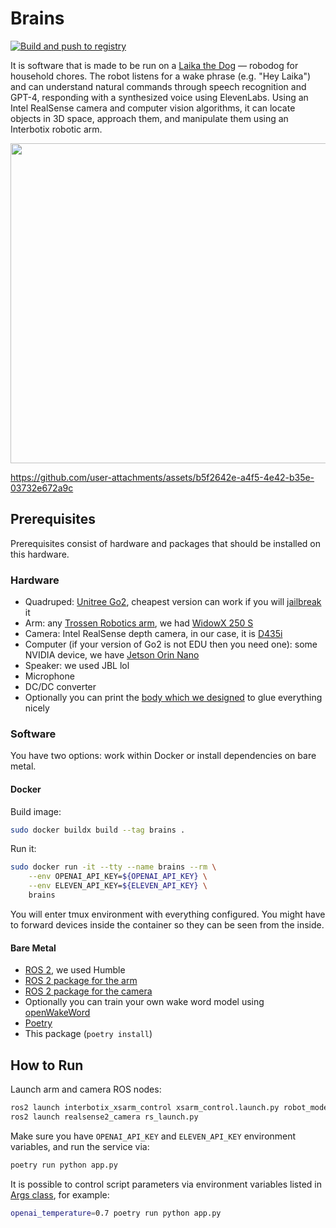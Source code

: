 # Brains

[![Build and push to registry](https://github.com/laikadogai/brains/actions/workflows/build.yaml/badge.svg)](https://github.com/laikadogai/brains/actions/workflows/build.yaml)

It is software that is made to be run on a [Laika the Dog](https://laikadog.ai/) — robodog for household chores. The robot listens for a wake phrase (e.g. "Hey Laika") and can understand natural commands through speech recognition and GPT-4, responding with a synthesized voice using ElevenLabs. Using an Intel RealSense camera and computer vision algorithms, it can locate objects in 3D space, approach them, and manipulate them using an Interbotix robotic arm.

<img src="https://github.com/user-attachments/assets/35051d70-e1af-47e7-ba6c-0ec24b491557" width="512">

https://github.com/user-attachments/assets/b5f2642e-a4f5-4e42-b35e-03732e672a9c

## Prerequisites

Prerequisites consist of hardware and packages that should be installed on this hardware.

### Hardware

- Quadruped: [Unitree Go2](https://www.unitree.com/go2), cheapest version can work if you will [jailbreak](https://wiki.theroboverse.com/) it
- Arm: any [Trossen Robotics arm](https://www.trossenrobotics.com/robotic-arms), we had [WidowX 250 S](https://www.trossenrobotics.com/widowx-250)
- Camera: Intel RealSense depth camera, in our case, it is [D435i](https://www.intelrealsense.com/depth-camera-d435i/)
- Computer (if your version of Go2 is not EDU then you need one): some NVIDIA device, we have [Jetson Orin Nano](https://developer.nvidia.com/embedded/learn/get-started-jetson-orin-nano-devkit)
- Speaker: we used JBL lol
- Microphone
- DC/DC converter
- Optionally you can print the [body which we designed](./stl) to glue everything nicely

### Software

You have two options: work within Docker or install dependencies on bare metal.

#### Docker

Build image:

```bash
sudo docker buildx build --tag brains .
```

Run it:

```bash
sudo docker run -it --tty --name brains --rm \
    --env OPENAI_API_KEY=${OPENAI_API_KEY} \
    --env ELEVEN_API_KEY=${ELEVEN_API_KEY} \
    brains
```

You will enter tmux environment with everything configured. You might have to forward devices inside the container so they can be seen from the inside.

#### Bare Metal

- [ROS 2](https://docs.ros.org/en/humble/index.html), we used Humble
- [ROS 2 package for the arm](https://github.com/Interbotix/interbotix_ros_manipulators)
- [ROS 2 package for the camera](https://github.com/IntelRealSense/realsense-ros)
- Optionally you can train your own wake word model using [openWakeWord](https://github.com/dscripka/openWakeWord?tab=readme-ov-file#training-new-models)
- [Poetry](https://python-poetry.org/docs/#installation)
- This package (`poetry install`)

## How to Run

Launch arm and camera ROS nodes:

```bash
ros2 launch interbotix_xsarm_control xsarm_control.launch.py robot_model:=wx250
ros2 launch realsense2_camera rs_launch.py
```

Make sure you have `OPENAI_API_KEY` and `ELEVEN_API_KEY` environment variables, and run the service via:

```bash
poetry run python app.py
```

It is possible to control script parameters via environment variables listed in [Args class](./brains/__init__.py), for example:

```bash
openai_temperature=0.7 poetry run python app.py
```

<!---

## ToDo

- Make service work in Docker by figuring out hardware forwarding
- Listen until no sound and get rid of the hardcoded window
- Write messaging state to local storage to preserve between restarts
- When within an ongoing conversation thread, don't wait for the "activation phrase"
- Remove "Hey, robot" from messages history to avoid clutter (maybe)
- Add some kind of cron jobs, e.g. rescan the environment

## Miscellaneous

### Local Modules vs Online APIs

It is possible to replase ASR with Whisper and TTS with the best open model from [TTS Arena](https://huggingface.co/spaces/TTS-AGI/TTS-Arena).

-->
